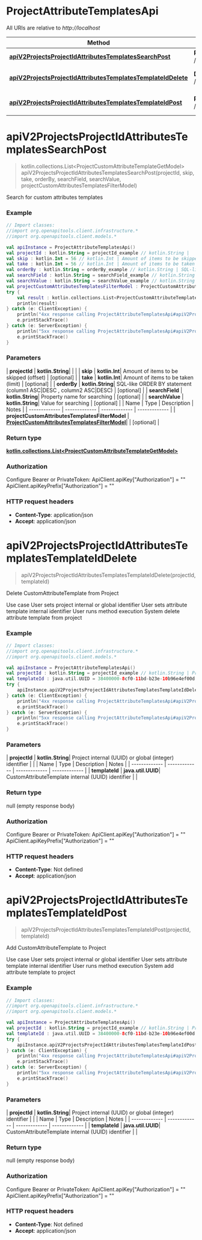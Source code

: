 # ProjectAttributeTemplatesApi

All URIs are relative to *http://localhost*

| Method | HTTP request | Description |
| ------------- | ------------- | ------------- |
| [**apiV2ProjectsProjectIdAttributesTemplatesSearchPost**](ProjectAttributeTemplatesApi.md#apiV2ProjectsProjectIdAttributesTemplatesSearchPost) | **POST** /api/v2/projects/{projectId}/attributes/templates/search | Search for custom attributes templates |
| [**apiV2ProjectsProjectIdAttributesTemplatesTemplateIdDelete**](ProjectAttributeTemplatesApi.md#apiV2ProjectsProjectIdAttributesTemplatesTemplateIdDelete) | **DELETE** /api/v2/projects/{projectId}/attributes/templates/{templateId} | Delete CustomAttributeTemplate from Project |
| [**apiV2ProjectsProjectIdAttributesTemplatesTemplateIdPost**](ProjectAttributeTemplatesApi.md#apiV2ProjectsProjectIdAttributesTemplatesTemplateIdPost) | **POST** /api/v2/projects/{projectId}/attributes/templates/{templateId} | Add CustomAttributeTemplate to Project |


<a id="apiV2ProjectsProjectIdAttributesTemplatesSearchPost"></a>
# **apiV2ProjectsProjectIdAttributesTemplatesSearchPost**
> kotlin.collections.List&lt;ProjectCustomAttributeTemplateGetModel&gt; apiV2ProjectsProjectIdAttributesTemplatesSearchPost(projectId, skip, take, orderBy, searchField, searchValue, projectCustomAttributesTemplatesFilterModel)

Search for custom attributes templates

### Example
```kotlin
// Import classes:
//import org.openapitools.client.infrastructure.*
//import org.openapitools.client.models.*

val apiInstance = ProjectAttributeTemplatesApi()
val projectId : kotlin.String = projectId_example // kotlin.String | 
val skip : kotlin.Int = 56 // kotlin.Int | Amount of items to be skipped (offset)
val take : kotlin.Int = 56 // kotlin.Int | Amount of items to be taken (limit)
val orderBy : kotlin.String = orderBy_example // kotlin.String | SQL-like  ORDER BY statement (column1 ASC|DESC , column2 ASC|DESC)
val searchField : kotlin.String = searchField_example // kotlin.String | Property name for searching
val searchValue : kotlin.String = searchValue_example // kotlin.String | Value for searching
val projectCustomAttributesTemplatesFilterModel : ProjectCustomAttributesTemplatesFilterModel =  // ProjectCustomAttributesTemplatesFilterModel | 
try {
    val result : kotlin.collections.List<ProjectCustomAttributeTemplateGetModel> = apiInstance.apiV2ProjectsProjectIdAttributesTemplatesSearchPost(projectId, skip, take, orderBy, searchField, searchValue, projectCustomAttributesTemplatesFilterModel)
    println(result)
} catch (e: ClientException) {
    println("4xx response calling ProjectAttributeTemplatesApi#apiV2ProjectsProjectIdAttributesTemplatesSearchPost")
    e.printStackTrace()
} catch (e: ServerException) {
    println("5xx response calling ProjectAttributeTemplatesApi#apiV2ProjectsProjectIdAttributesTemplatesSearchPost")
    e.printStackTrace()
}
```

### Parameters
| **projectId** | **kotlin.String**|  | |
| **skip** | **kotlin.Int**| Amount of items to be skipped (offset) | [optional] |
| **take** | **kotlin.Int**| Amount of items to be taken (limit) | [optional] |
| **orderBy** | **kotlin.String**| SQL-like  ORDER BY statement (column1 ASC|DESC , column2 ASC|DESC) | [optional] |
| **searchField** | **kotlin.String**| Property name for searching | [optional] |
| **searchValue** | **kotlin.String**| Value for searching | [optional] |
| Name | Type | Description  | Notes |
| ------------- | ------------- | ------------- | ------------- |
| **projectCustomAttributesTemplatesFilterModel** | [**ProjectCustomAttributesTemplatesFilterModel**](ProjectCustomAttributesTemplatesFilterModel.md)|  | [optional] |

### Return type

[**kotlin.collections.List&lt;ProjectCustomAttributeTemplateGetModel&gt;**](ProjectCustomAttributeTemplateGetModel.md)

### Authorization


Configure Bearer or PrivateToken:
    ApiClient.apiKey["Authorization"] = ""
    ApiClient.apiKeyPrefix["Authorization"] = ""

### HTTP request headers

 - **Content-Type**: application/json
 - **Accept**: application/json

<a id="apiV2ProjectsProjectIdAttributesTemplatesTemplateIdDelete"></a>
# **apiV2ProjectsProjectIdAttributesTemplatesTemplateIdDelete**
> apiV2ProjectsProjectIdAttributesTemplatesTemplateIdDelete(projectId, templateId)

Delete CustomAttributeTemplate from Project

 Use case   User sets project internal or global identifier    User sets attribute template internal identifier    User runs method execution   System delete attribute template from project

### Example
```kotlin
// Import classes:
//import org.openapitools.client.infrastructure.*
//import org.openapitools.client.models.*

val apiInstance = ProjectAttributeTemplatesApi()
val projectId : kotlin.String = projectId_example // kotlin.String | Project internal (UUID) or global (integer) identifier
val templateId : java.util.UUID = 38400000-8cf0-11bd-b23e-10b96e4ef00d // java.util.UUID | CustomAttributeTemplate internal (UUID) identifier
try {
    apiInstance.apiV2ProjectsProjectIdAttributesTemplatesTemplateIdDelete(projectId, templateId)
} catch (e: ClientException) {
    println("4xx response calling ProjectAttributeTemplatesApi#apiV2ProjectsProjectIdAttributesTemplatesTemplateIdDelete")
    e.printStackTrace()
} catch (e: ServerException) {
    println("5xx response calling ProjectAttributeTemplatesApi#apiV2ProjectsProjectIdAttributesTemplatesTemplateIdDelete")
    e.printStackTrace()
}
```

### Parameters
| **projectId** | **kotlin.String**| Project internal (UUID) or global (integer) identifier | |
| Name | Type | Description  | Notes |
| ------------- | ------------- | ------------- | ------------- |
| **templateId** | **java.util.UUID**| CustomAttributeTemplate internal (UUID) identifier | |

### Return type

null (empty response body)

### Authorization


Configure Bearer or PrivateToken:
    ApiClient.apiKey["Authorization"] = ""
    ApiClient.apiKeyPrefix["Authorization"] = ""

### HTTP request headers

 - **Content-Type**: Not defined
 - **Accept**: application/json

<a id="apiV2ProjectsProjectIdAttributesTemplatesTemplateIdPost"></a>
# **apiV2ProjectsProjectIdAttributesTemplatesTemplateIdPost**
> apiV2ProjectsProjectIdAttributesTemplatesTemplateIdPost(projectId, templateId)

Add CustomAttributeTemplate to Project

 Use case   User sets project internal or global identifier    User sets attribute template internal identifier    User runs method execution   System add attribute template to project

### Example
```kotlin
// Import classes:
//import org.openapitools.client.infrastructure.*
//import org.openapitools.client.models.*

val apiInstance = ProjectAttributeTemplatesApi()
val projectId : kotlin.String = projectId_example // kotlin.String | Project internal (UUID) or global (integer) identifier
val templateId : java.util.UUID = 38400000-8cf0-11bd-b23e-10b96e4ef00d // java.util.UUID | CustomAttributeTemplate internal (UUID) identifier
try {
    apiInstance.apiV2ProjectsProjectIdAttributesTemplatesTemplateIdPost(projectId, templateId)
} catch (e: ClientException) {
    println("4xx response calling ProjectAttributeTemplatesApi#apiV2ProjectsProjectIdAttributesTemplatesTemplateIdPost")
    e.printStackTrace()
} catch (e: ServerException) {
    println("5xx response calling ProjectAttributeTemplatesApi#apiV2ProjectsProjectIdAttributesTemplatesTemplateIdPost")
    e.printStackTrace()
}
```

### Parameters
| **projectId** | **kotlin.String**| Project internal (UUID) or global (integer) identifier | |
| Name | Type | Description  | Notes |
| ------------- | ------------- | ------------- | ------------- |
| **templateId** | **java.util.UUID**| CustomAttributeTemplate internal (UUID) identifier | |

### Return type

null (empty response body)

### Authorization


Configure Bearer or PrivateToken:
    ApiClient.apiKey["Authorization"] = ""
    ApiClient.apiKeyPrefix["Authorization"] = ""

### HTTP request headers

 - **Content-Type**: Not defined
 - **Accept**: application/json

